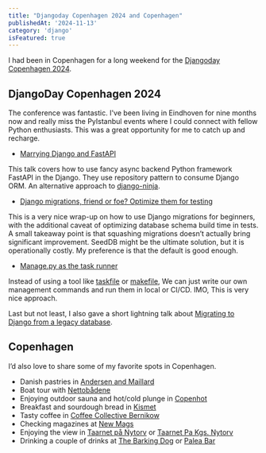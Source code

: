 ```yaml
---
title: "Djangoday Copenhagen 2024 and Copenhagen"
publishedAt: '2024-11-13'
category: 'django'
isFeatured: true
---
```


I had been in Copenhagen for a long weekend for the [Djangoday Copenhagen 2024](https://2024.djangoday.dk/).

## DjangoDay Copenhagen 2024

The conference was fantastic. I've been living in Eindhoven for nine months now and really miss the PyIstanbul events where I could connect with fellow Python enthusiasts. This was a great opportunity for me to catch up and recharge.

- [Marrying Django and FastAPI](https://www.youtube.com/watch?v=MyCMyBv-mCo)

This talk covers how to use fancy async backend Python framework FastAPI in the Django. They use repository pattern to consume Django ORM. An alternative approach to [django-ninja](https://django-ninja.dev/).

- [Django migrations, friend or foe? Optimize them for testing](https://www.youtube.com/watch?v=HuY48N8d8kw)

This is a very nice wrap-up on how to use Django migrations for beginners, with the additional caveat of optimizing database schema build time in tests. A small takeaway point is that squashing migrations doesn’t actually bring significant improvement. SeedDB might be the ultimate solution, but it is operationally costly. My preference is that the default is good enough.

- [Manage.py as the task runner](https://www.youtube.com/watch?v=XcEsP0yiA3w)

Instead of using a tool like [taskfile](https://taskfile.dev/) or [makefile](https://makefiletutorial.com/), We can just write our own management commands and run them in local or CI/CD. IMO, This is very nice approach.

Last but not least, I also gave a short lightning talk about [Migrating to Django from a legacy database](https://www.youtube.com/live/-msvvauZVvo?si=3i-HyZhdYUysayyL&t=29457).


## Copenhagen

I’d also love to share some of my favorite spots in Copenhagen.

- Danish pastries in [Andersen and Maillard](https://maps.app.goo.gl/S3YrJhfoXc9H9Dns7)
- Boat tour with [Nettobådene](https://maps.app.goo.gl/ZCbsnsPPx8sRkBca6)
- Enjoying outdoor sauna and hot/cold plunge in [Copenhot](https://maps.app.goo.gl/8U8z7AkPJpN3gJdN8)
- Breakfast and sourdough bread in [Kismet](https://maps.app.goo.gl/VErATJ5eB1p3QARn9)
- Tasty coffee in [Coffee Collective Bernikow](https://maps.app.goo.gl/Stv82jQ3mqZpb7nS8)
- Checking magazines at [New Mags](https://maps.app.goo.gl/SUHSf2hkmvBCNurL7)
- Enjoying the view in [Taarnet på Nytorv](https://maps.app.goo.gl/dg86qHH5Pneepqh17) or [Taarnet Pa Kgs. Nytorv](https://maps.app.goo.gl/qraJDxdT71BS2w3R6)
- Drinking a couple of drinks at [The Barking Dog](https://maps.app.goo.gl/6U6AX2GaexPrsrwr7) or [Palea Bar](https://maps.app.goo.gl/J6ckoAsvZooswTaV9)
